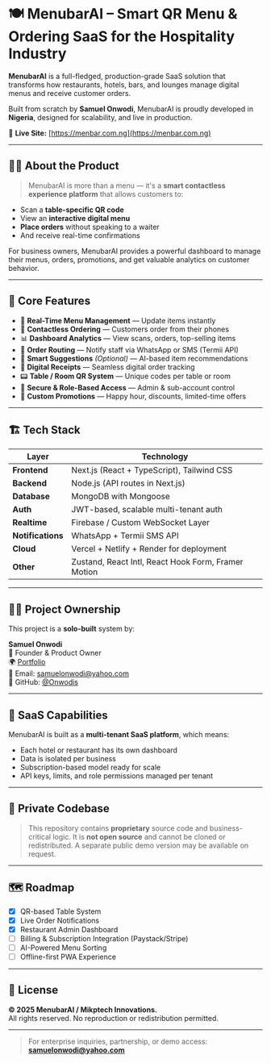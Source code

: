 # 🍽️ MenubarAI – Smart QR Menu & Ordering SaaS for the Hospitality Industry

**MenubarAI** is a full-fledged, production-grade SaaS solution that transforms how restaurants, hotels, bars, and lounges manage digital menus and receive customer orders. 

Built from scratch by **Samuel Onwodi**, MenubarAI is proudly developed in **Nigeria**, designed for scalability, and live in production.

🔗 **Live Site:** [https://menbar.com.ng](https://menbar.com.ng)

---

## 🧑‍💼 About the Product

> MenubarAI is more than a menu — it's a **smart contactless experience platform** that allows customers to:
- Scan a **table-specific QR code**
- View an **interactive digital menu**
- **Place orders** without speaking to a waiter
- And receive real-time confirmations

For business owners, MenubarAI provides a powerful dashboard to manage their menus, orders, promotions, and get valuable analytics on customer behavior.

---

## 🚀 Core Features

- 🔄 **Real-Time Menu Management** — Update items instantly
- 🛒 **Contactless Ordering** — Customers order from their phones
- 📊 **Dashboard Analytics** — View scans, orders, top-selling items
- 💬 **Order Routing** — Notify staff via WhatsApp or SMS (Termii API)
- 🧠 **Smart Suggestions** *(Optional)* — AI-based item recommendations
- 🧾 **Digital Receipts** — Seamless digital order tracking
- 📟 **Table / Room QR System** — Unique codes per table or room
- 🔐 **Secure & Role-Based Access** — Admin & sub-account control
- 🧩 **Custom Promotions** — Happy hour, discounts, limited-time offers

---

## 🏗️ Tech Stack

| Layer       | Technology                      |
|-------------|----------------------------------|
| **Frontend**| Next.js (React + TypeScript), Tailwind CSS |
| **Backend** | Node.js (API routes in Next.js) |
| **Database**| MongoDB with Mongoose           |
| **Auth**    | JWT-based, scalable multi-tenant auth |
| **Realtime**| Firebase / Custom WebSocket Layer |
| **Notifications** | WhatsApp + Termii SMS API |
| **Cloud**   | Vercel + Netlify + Render for deployment |
| **Other**   | Zustand, React Intl, React Hook Form, Framer Motion |

---

## 👨‍💻 Project Ownership

This project is a **solo-built** system by:

**Samuel Onwodi**  
🏢 Founder & Product Owner  
🌍 [Portfolio](https://samuelonwodi.netlify.app)  
📧 Email: samuelonwodi@yahoo.com  
🔗 GitHub: [@Onwodis](https://github.com/Onwodis)

---

## 🧳 SaaS Capabilities

MenubarAI is built as a **multi-tenant SaaS platform**, which means:
- Each hotel or restaurant has its own dashboard
- Data is isolated per business
- Subscription-based model ready for scale
- API keys, limits, and role permissions managed per tenant

---

## 🔐 Private Codebase

> This repository contains **proprietary** source code and business-critical logic. It is **not open source** and cannot be cloned or redistributed. A separate public demo version may be available on request.

---

## 🗺️ Roadmap

- [x] QR-based Table System
- [x] Live Order Notifications
- [x] Restaurant Admin Dashboard
- [ ] Billing & Subscription Integration (Paystack/Stripe)
- [ ] AI-Powered Menu Sorting
- [ ] Offline-first PWA Experience

---

## 📄 License

**© 2025 MenubarAI / Mikptech Innovations.**  
All rights reserved. No reproduction or redistribution permitted.

---

> For enterprise inquiries, partnership, or demo access: **samuelonwodi@yahoo.com**

